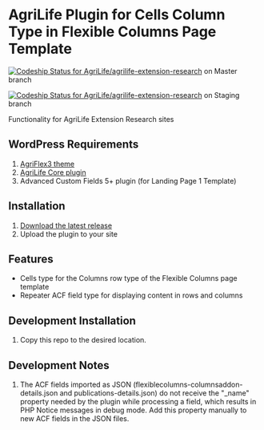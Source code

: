 # AgriLife Plugin for Cells Column Type in Flexible Columns Page Template

[ ![Codeship Status for AgriLife/agrilife-extension-research](https://app.codeship.com/projects/1ade8650-2133-0135-19e8-660310782f44/status?branch=master)](https://app.codeship.com/projects/221267) on Master branch

[ ![Codeship Status for AgriLife/agrilife-extension-research](https://app.codeship.com/projects/1ade8650-2133-0135-19e8-660310782f44/status?branch=staging)](https://app.codeship.com/projects/221267) on Staging branch

Functionality for AgriLife Extension Research sites

## WordPress Requirements

1. [AgriFlex3 theme](https://github.com/agrilife/agriflex3)
2. [AgriLife Core plugin](https://github.com/agrilife/agrilife-core)
3. Advanced Custom Fields 5+ plugin (for Landing Page 1 Template)

## Installation

1. [Download the latest release](https://github.com/AgriLife/agrilife-flexible-columns-cells/releases/latest)
2. Upload the plugin to your site

## Features

* Cells type for the Columns row type of the Flexible Columns page template
* Repeater ACF field type for displaying content in rows and columns

## Development Installation

1. Copy this repo to the desired location.

## Development Notes

1. The ACF fields imported as JSON (flexiblecolumns-columnsaddon-details.json and publications-details.json) do not receive the "_name" property needed by the plugin while processing a field, which results in PHP Notice messages in debug mode. Add this property manually to new ACF fields in the JSON files.
